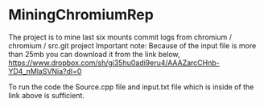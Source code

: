 # MiningChromiumRep
The project is to mine last six mounts commit logs from  chromium / chromium / src.git project
Important note: Because of the input file is more than 25mb you can download it from the link below,
https://www.dropbox.com/sh/gi35hu0adi9eru4/AAAZarcCHnb-YD4_nMlaSVNia?dl=0

To run the code the Source.cpp file and input.txt file which is inside of the link above is sufficient.
